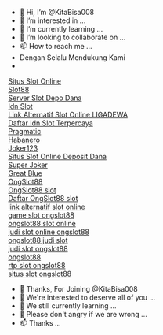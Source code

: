 - 👋 Hi, I’m @KitaBisa008
- 👀 I’m interested in ...
- 🌱 I’m currently learning ...
- 💞️ I’m looking to collaborate on ...
- 📫 How to reach me ...
- Dengan Selalu Mendukung Kami
- 
<a href="https://legalservicebd.com/" target="_blank">Situs Slot Online</a>
<br>
<a href="https://legalservicebd.com/" target="_blank">Slot88</a>
<br>
<a href="https://legalservicebd.com/" target="_blank">Server Slot Depo Dana</a>
<br>
<a href="https://legalservicebd.com/" target="_blank">Idn Slot</a>
<br>
<a href="https://legalservicebd.com/" target="_blank">Link Alternatif Slot Online LIGADEWA</a>
<br>
<a href="https://legalservicebd.com/" target="_blank">Daftar Idn Slot Terpercaya</a>
<br>
<a href="https://legalservicebd.com/" target="_blank">Pragmatic</a>
<br>
<a href="https://legalservicebd.com/" target="_blank">Habanero</a>
<br>
<a href="[https://legalservicebd.com/](https://gameshanhdong.com/)" target="_blank">Joker123</a>
<br>
<a href="https://legalservicebd.com/" target="_blank">Situs Slot Online Deposit Dana</a>
<br>
<a href="https://legalservicebd.com/" target="_blank">Super Joker</a>
<br>
<a href="https://legalservicebd.com/" target="_blank">Great Blue</a>
<br>
<a href="[https://legalservicebd.com/](https://gameshanhdong.com/)" target="_blank">OngSlot88</a>
<br>
<a href="https://legalservicebd.com/" target="_blank">OngSlot88 slot</a>
<br>
<a href="[https://legalservicebd.com/](https://bit.ly/OngSlot88)" target="_blank">Daftar OngSlot88 slot</a>
<br>
<a href="https://legalservicebd.com/" target="_blank">link alternatif slot online</a>
<br>
<a href="[https://legalservicebd.com/](https://bit.ly/Rtp-Slot-Online88)" target="_blank">game slot ongslot88</a>
<br>
<a href="https://legalservicebd.com/" target="_blank">ongslot88 slot online</a>
<br>
<a href="https://legalservicebd.com/" target="_blank">judi slot online ongslot88</a>
<br>
<a href="https://legalservicebd.com/" target="_blank">ongslot88 judi slot</a>
<br>
<a href="https://legalservicebd.com/" target="_blank">judi slot ongslot88</a>
<br>
<a href="[https://legalservicebd.com/](https://bit.ly/OngSlot88)" target="_blank">ongslot88 </a>
<br>
<a href="[https://legalservicebd.com/](https://bit.ly/Rtp-Slot-Online88)" target="_blank">rtp slot ongslot88</a>
<br>
<a href="https://legalservicebd.com/" target="_blank">situs slot ongslot88</a>
<br>
- 👋 Thanks, For Joining @KitaBisa008
- 👀 We're interested to deserve all of you ...
- 🌱 We still currently learning ...
- 💞️ Please don't angry if we are wrong ...
- 📫 Thanks ...







